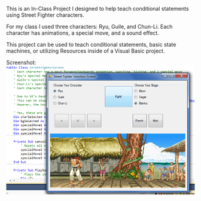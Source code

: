This is an In-Class Project I designed to help teach conditional statements using Street Fighter characters.

For my class I used three characters: Ryu, Guile, and Chun-Li. Each character has animations, a special move, and a sound effect.

This project can be used to teach conditional statements, basic state machines, or utilizing Resources inside of a Visual Basic project.

Screenshot: 
![alt text][logo]

[logo]: https://github.com/amgaweda/Visual-Basic-Street-Fighter/raw/master/preview.png "Screenshot"
